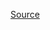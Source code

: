 [Source](https://github.com/bigbluebutton/bigbluebutton.github.io/blob/25582d381a27557d5e308f30a6e94a603b7438ba/_posts/2015-04-04-09architecture.md)
